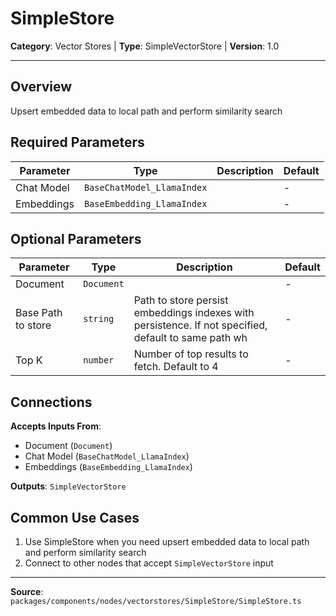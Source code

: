 # SimpleStore

**Category**: Vector Stores | **Type**: SimpleVectorStore | **Version**: 1.0

---

## Overview

Upsert embedded data to local path and perform similarity search

## Required Parameters

| Parameter | Type | Description | Default |
|-----------|------|-------------|---------|
| Chat Model | `BaseChatModel_LlamaIndex` |  | - |
| Embeddings | `BaseEmbedding_LlamaIndex` |  | - |

## Optional Parameters

| Parameter | Type | Description | Default |
|-----------|------|-------------|---------|
| Document | `Document` |  | - |
| Base Path to store | `string` | Path to store persist embeddings indexes with persistence. If not specified, default to same path wh | - |
| Top K | `number` | Number of top results to fetch. Default to 4 | - |

## Connections

**Accepts Inputs From**:
- Document (`Document`)
- Chat Model (`BaseChatModel_LlamaIndex`)
- Embeddings (`BaseEmbedding_LlamaIndex`)

**Outputs**: `SimpleVectorStore`

## Common Use Cases

1. Use SimpleStore when you need upsert embedded data to local path and perform similarity search
2. Connect to other nodes that accept `SimpleVectorStore` input

---

**Source**: `packages/components/nodes/vectorstores/SimpleStore/SimpleStore.ts`